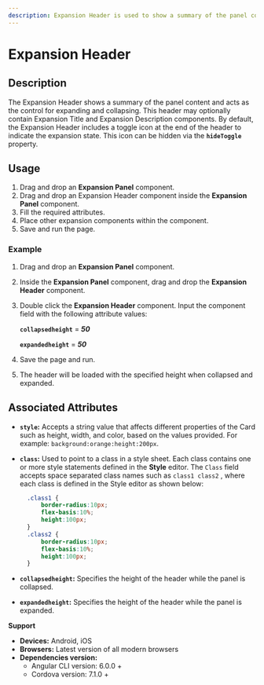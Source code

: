 ```yaml
---
description: Expansion Header is used to show a summary of the panel content.
---
```


# Expansion Header

## Description

The Expansion Header shows a summary of the panel content and acts as the control for expanding and collapsing. This header may optionally contain Expansion Title and Expansion Description components. By default, the Expansion Header includes a toggle icon at the end of the header to indicate the expansion state. This icon can be hidden via the **`hideToggle`** property.

## Usage

1. Drag and drop an **Expansion Panel** component.
2. Drag and drop an Expansion Header component inside the **Expansion Panel** component.
3. Fill the required attributes.
4. Place other expansion components within the component.
5. Save and run the page.

### Example

1. Drag and drop an **Expansion Panel** component.
2. Inside the **Expansion Panel** component, drag and drop the **Expansion Header** component.
3. Double click the **Expansion Header** component. Input the component field with the following attribute values:  

   **`collapsedheight`** = _**50**_  

   **`expandedheight`** =  _**50**_

4. Save the page and run.
5. The header will be loaded with the specified height when collapsed and expanded.

## Associated Attributes

* **`style`:** Accepts a string value that affects different properties of the Card such as height, width, and color, based on the values provided. For example: `background:orange:height:200px`.
* **`class`:** Used to point to a class in a style sheet.  Each class contains one or more style statements defined in the **Style** editor. The `Class` field accepts space separated class names such as `class1 class2` , where each class is defined in the Style editor as shown below:

  ```css
    .class1 {
        border-radius:10px;
        flex-basis:10%;
        height:100px;
    }
    .class2 {
        border-radius:10px;
        flex-basis:10%;
        height:100px;
    }
  ```

* **`collapsedheight`:** Specifies the height of the header while the panel is collapsed. 
* **`expandedheight`:** Specifies the height of the header while the panel is expanded.

**Support**

* **Devices:** Android, iOS
* **Browsers:**  Latest version of all modern browsers
* **Dependencies version:** 
  * Angular CLI version: 6.0.0 + 
  * Cordova version: 7.1.0 + 

